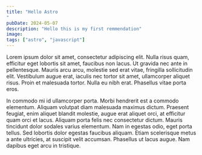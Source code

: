 ```yaml
---
title: "Hello Astro
"
pubDate: 2024-05-07
description: "Hello this is my first remmendation"
image:
tags: ["astro", "javascript"]
---
```


Lorem ipsum dolor sit amet, consectetur adipiscing elit. Nulla risus quam, efficitur eget lobortis sit amet, faucibus non lacus. Ut gravida nec ante in pellentesque. Mauris arcu arcu, molestie sed erat vitae, fringilla sollicitudin elit. Vestibulum augue erat, iaculis nec tortor sit amet, ullamcorper aliquet risus. Proin et malesuada tortor. Nulla eu nibh erat. Phasellus vitae porta eros.

In commodo mi id ullamcorper porta. Morbi hendrerit est a commodo elementum. Aliquam volutpat diam malesuada maximus dictum. Praesent feugiat, enim aliquet blandit molestie, augue erat aliquet orci, at efficitur quam orci et lacus. Aliquam porta felis nec consectetur dictum. Mauris tincidunt dolor sodales varius elementum. Nam in egestas odio, eget porta tellus. Sed lobortis dolor egestas faucibus aliquam. Etiam scelerisque metus a ante ultricies, at suscipit velit accumsan. Phasellus ut lacus augue. Nam dapibus eget arcu in tristique.